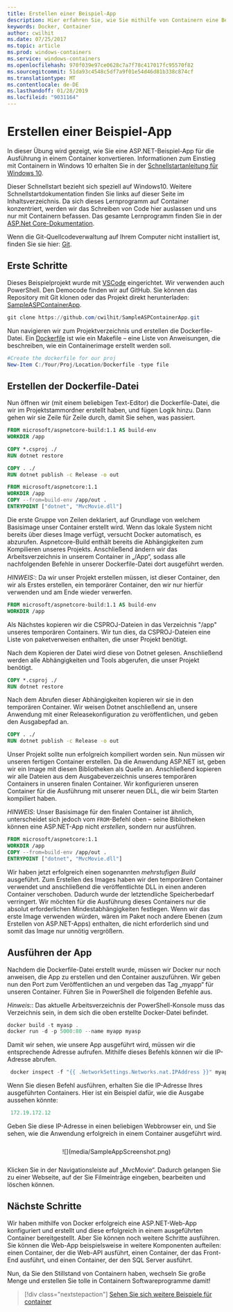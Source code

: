 ```yaml
---
title: Erstellen einer Beispiel-App
description: Hier erfahren Sie, wie Sie mithilfe von Containern eine Beispiel-App erstellen.
keywords: Docker, Container
author: cwilhit
ms.date: 07/25/2017
ms.topic: article
ms.prod: windows-containers
ms.service: windows-containers
ms.openlocfilehash: 970f039e97ce0628c7a7f78c417017fc95570f82
ms.sourcegitcommit: 51da93c4548c5df7a9f01e54d46d81b338c874cf
ms.translationtype: MT
ms.contentlocale: de-DE
ms.lasthandoff: 01/28/2019
ms.locfileid: "9031164"
---
```

# <a name="build-a-sample-app"></a>Erstellen einer Beispiel-App

In dieser Übung wird gezeigt, wie Sie eine ASP.NET-Beispiel-App für die Ausführung in einem Container konvertieren. Informationen zum Einstieg mit Containern in Windows 10 erhalten Sie in der [Schnellstartanleitung für Windows 10](./quick-start-windows-10.md).

Dieser Schnellstart bezieht sich speziell auf Windows10. Weitere Schnellstartdokumentation finden Sie links auf dieser Seite im Inhaltsverzeichnis. Da sich dieses Lernprogramm auf Container konzentriert, werden wir das Schreiben von Code hier auslassen und uns nur mit Containern befassen. Das gesamte Lernprogramm finden Sie in der [ASP.Net Core-Dokumentation](https://docs.microsoft.com/en-us/aspnet/core/tutorials/first-mvc-app-xplat/).

Wenn die Git-Quellcodeverwaltung auf Ihrem Computer nicht installiert ist, finden Sie sie hier: [Git](https://git-scm.com/download).

## <a name="getting-started"></a>Erste Schritte

Dieses Beispielprojekt wurde mit [VSCode](https://code.visualstudio.com/) eingerichtet. Wir verwenden auch PowerShell. Den Democode finden wir auf GitHub. Sie können das Repository mit Git klonen oder das Projekt direkt herunterladen: [SampleASPContainerApp](https://github.com/cwilhit/SampleASPContainerApp).

```Powershell
git clone https://github.com/cwilhit/SampleASPContainerApp.git
```

Nun navigieren wir zum Projektverzeichnis und erstellen die Dockerfile-Datei. Ein [Dockerfile](https://docs.docker.com/engine/reference/builder/) ist wie ein Makefile – eine Liste von Anweisungen, die beschreiben, wie ein Containerimage erstellt werden soll.

```Powershell
#Create the dockerfile for our proj
New-Item C:/Your/Proj/Location/Dockerfile -type file
```

## <a name="writing-our-dockerfile"></a>Erstellen der Dockerfile-Datei

Nun öffnen wir (mit einem beliebigen Text-Editor) die Dockerfile-Datei, die wir im Projektstammordner erstellt haben, und fügen Logik hinzu. Dann gehen wir sie Zeile für Zeile durch, damit Sie sehen, was passiert.

```Dockerfile
FROM microsoft/aspnetcore-build:1.1 AS build-env
WORKDIR /app

COPY *.csproj ./
RUN dotnet restore

COPY . ./
RUN dotnet publish -c Release -o out

FROM microsoft/aspnetcore:1.1
WORKDIR /app
COPY --from=build-env /app/out .
ENTRYPOINT ["dotnet", "MvcMovie.dll"]
```

Die erste Gruppe von Zeilen deklariert, auf Grundlage von welchem Basisimage unser Container erstellt wird. Wenn das lokale System nicht bereits über dieses Image verfügt, versucht Docker automatisch, es abzurufen. Aspnetcore-Build enthält bereits die Abhängigkeiten zum Kompilieren unseres Projekts. Anschließend ändern wir das Arbeitsverzeichnis in unserem Container in „/App“, sodass alle nachfolgenden Befehle in unserer Dockerfile-Datei dort ausgeführt werden.

_HINWEIS:_: Da wir unser Projekt erstellen müssen, ist dieser Container, den wir als Erstes erstellen, ein temporärer Container, den wir nur hierfür verwenden und am Ende wieder verwerfen.

```Dockerfile
FROM microsoft/aspnetcore-build:1.1 AS build-env
WORKDIR /app
```

Als Nächstes kopieren wir die CSPROJ-Dateien in das Verzeichnis "/app" unseres temporären Containers. Wir tun dies, da CSPROJ-Dateien eine Liste von paketverweisen enthalten, die unser Projekt benötigt.

Nach dem Kopieren der Datei wird diese von Dotnet gelesen. Anschließend werden alle Abhängigkeiten und Tools abgerufen, die unser Projekt benötigt.

```Dockerfile
COPY *.csproj ./
RUN dotnet restore
```

Nach dem Abrufen dieser Abhängigkeiten kopieren wir sie in den temporären Container. Wir weisen Dotnet anschließend an, unsere Anwendung mit einer Releasekonfiguration zu veröffentlichen, und geben den Ausgabepfad an.

```Dockerfile
COPY . ./
RUN dotnet publish -c Release -o out
```

Unser Projekt sollte nun erfolgreich kompiliert worden sein. Nun müssen wir unseren fertigen Container erstellen. Da die Anwendung ASP.NET ist, geben wir ein Image mit diesen Bibliotheken als Quelle an. Anschließend kopieren wir alle Dateien aus dem Ausgabeverzeichnis unseres temporären Containers in unseren finalen Container. Wir konfigurieren unseren Container für die Ausführung mit unserer neuen DLL, die wir beim Starten kompiliert haben.

_HINWEIS_: Unser Basisimage für den finalen Container ist ähnlich, unterscheidet sich jedoch vom ```FROM```-Befehl oben – seine Bibliotheken können eine ASP.NET-App nicht _erstellen_, sondern nur ausführen.

```Dockerfile
FROM microsoft/aspnetcore:1.1
WORKDIR /app
COPY --from=build-env /app/out .
ENTRYPOINT ["dotnet", "MvcMovie.dll"]
```

Wir haben jetzt erfolgreich einen sogenannten _mehrstufigen Build_ ausgeführt. Zum Erstellen des Images haben wir den temporären Container verwendet und anschließend die veröffentlichte DLL in einen anderen Container verschoben. Dadurch wurde der letztendliche Speicherbedarf verringert. Wir möchten für die Ausführung dieses Containers nur die absolut erforderlichen Mindestabhängigkeiten festlegen. Wenn wir das erste Image verwenden würden, wären im Paket noch andere Ebenen (zum Erstellen von ASP.NET-Apps) enthalten, die nicht erforderlich sind und somit das Image nur unnötig vergrößern.

## <a name="running-the-app"></a>Ausführen der App

Nachdem die Dockerfile-Datei erstellt wurde, müssen wir Docker nur noch anweisen, die App zu erstellen und den Container auszuführen. Wir geben nun den Port zum Veröffentlichen an und vergeben das Tag „myapp“ für unseren Container. Führen Sie in PowerShell die folgenden Befehle aus.

_Hinweis:_: Das aktuelle Arbeitsverzeichnis der PowerShell-Konsole muss das Verzeichnis sein, in dem sich die oben erstellte Docker-Datei befindet.

```Powershell
docker build -t myasp .
docker run -d -p 5000:80 --name myapp myasp
```

Damit wir sehen, wie unsere App ausgeführt wird, müssen wir die entsprechende Adresse aufrufen. Mithilfe dieses Befehls können wir die IP-Adresse abrufen.

```Powershell
 docker inspect -f "{{ .NetworkSettings.Networks.nat.IPAddress }}" myapp
```

Wenn Sie diesen Befehl ausführen, erhalten Sie die IP-Adresse Ihres ausgeführten Containers. Hier ist ein Beispiel dafür, wie die Ausgabe aussehen könnte:

```Powershell
 172.19.172.12
```

Geben Sie diese IP-Adresse in einen beliebigen Webbrowser ein, und Sie sehen, wie die Anwendung erfolgreich in einem Container ausgeführt wird.

<center style="margin: 25px">![](media/SampleAppScreenshot.png)</center>

Klicken Sie in der Navigationsleiste auf „MvcMovie“. Dadurch gelangen Sie zu einer Webseite, auf der Sie Filmeinträge eingeben, bearbeiten und löschen können.

## <a name="next-steps"></a>Nächste Schritte

Wir haben mithilfe von Docker erfolgreich eine ASP.NET-Web-App konfiguriert und erstellt und diese erfolgreich in einem ausgeführten Container bereitgestellt. Aber Sie können noch weitere Schritte ausführen. Sie können die Web-App beispielsweise in weitere Komponenten aufteilen: einen Container, der die Web-API ausführt, einen Container, der das Front-End ausführt, und einen Container, der den SQL Server ausführt.

Nun, da Sie den Stillstand von Containern haben, wechseln Sie große Menge und erstellen Sie tolle in Containern Softwareprogramme damit!

> [!div class="nextstepaction"]
> [Sehen Sie sich weitere Beispiele für container](../samples.md)
